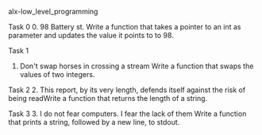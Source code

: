 alx-low_level_programming

Task 0
0. 98 Battery st.
Write a function that takes a pointer to an int as parameter and updates the value it points to to 98.

Task 1
1. Don't swap horses in crossing a stream
Write a function that swaps the values of two integers.

Task 2
2. This report, by its very length, defends itself against the risk of being readWrite a function that returns the length of a string.

Task 3
3. I do not fear computers. I fear the lack of them
Write a function that prints a string, followed by a new line, to stdout.

